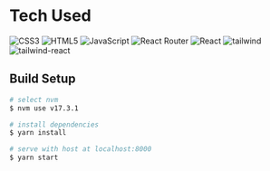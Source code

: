 
# Tech Used
 ![CSS3](https://img.shields.io/badge/css3-%231572B6.svg?style=for-the-badge&logo=css3&logoColor=white) ![HTML5](https://img.shields.io/badge/html5-%23E34F26.svg?style=for-the-badge&logo=html5&logoColor=white) ![JavaScript](https://img.shields.io/badge/javascript-%23323330.svg?style=for-the-badge&logo=javascript&logoColor=%23F7DF1E) ![React Router](https://img.shields.io/badge/React_Router-CA4245?style=for-the-badge&logo=react-router&logoColor=white) ![React](https://img.shields.io/badge/react-%2320232a.svg?style=for-the-badge&logo=react&logoColor=%2361DAFB) ![tailwind](https://img.shields.io/badge/tailwind-%5E3.1.7-blue)![tailwind-react](https://img.shields.io/badge/thirdweb--react-%5E2.5.1-brightgreen)
      

## Build Setup

``` bash
# select nvm
$ nvm use v17.3.1

# install dependencies
$ yarn install

# serve with host at localhost:8000
$ yarn start
```
